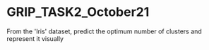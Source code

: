 # GRIP_TASK2_October21
From the 'Iris' dataset, predict the optimum number of clusters and represent it visually
